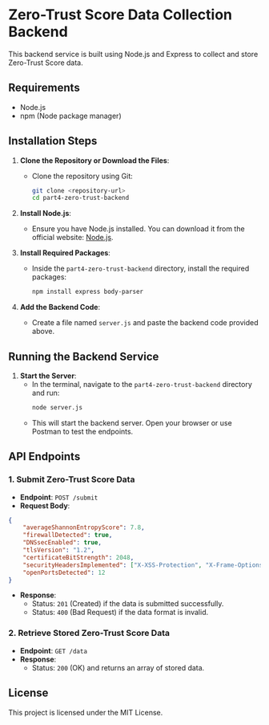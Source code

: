 # Zero-Trust Score Data Collection Backend

This backend service is built using Node.js and Express to collect and store Zero-Trust Score data.

## Requirements

- Node.js
- npm (Node package manager)

## Installation Steps

1. **Clone the Repository or Download the Files**:
   - Clone the repository using Git:
     ```bash
     git clone <repository-url>
     cd part4-zero-trust-backend
     ```

2. **Install Node.js**:
   - Ensure you have Node.js installed. You can download it from the official website: [Node.js](https://nodejs.org/).

3. **Install Required Packages**:
   - Inside the `part4-zero-trust-backend` directory, install the required packages:
     ```bash
     npm install express body-parser
     ```

4. **Add the Backend Code**:
   - Create a file named `server.js` and paste the backend code provided above.

## Running the Backend Service

1. **Start the Server**:
   - In the terminal, navigate to the `part4-zero-trust-backend` directory and run:
     ```bash
     node server.js
     ```
   - This will start the backend server. Open your browser or use Postman to test the endpoints.

## API Endpoints

### 1. Submit Zero-Trust Score Data
- **Endpoint**: `POST /submit`
- **Request Body**:
```json
{
    "averageShannonEntropyScore": 7.8,
    "firewallDetected": true,
    "DNSsecEnabled": true,
    "tlsVersion": "1.2",
    "certificateBitStrength": 2048,
    "securityHeadersImplemented": ["X-XSS-Protection", "X-Frame-Options"],
    "openPortsDetected": 12
}
```
- **Response**: 
  - Status: `201` (Created) if the data is submitted successfully.
  - Status: `400` (Bad Request) if the data format is invalid.

### 2. Retrieve Stored Zero-Trust Score Data
- **Endpoint**: `GET /data`
- **Response**: 
  - Status: `200` (OK) and returns an array of stored data.

## License

This project is licensed under the MIT License.
